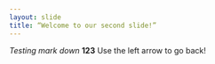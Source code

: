 ```yaml
---
layout: slide
title: “Welcome to our second slide!”
---
```

*Testing mark down* **123**
Use the left arrow to go back!
